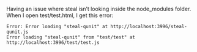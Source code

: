 Having an issue where steal isn’t looking inside the node_modules folder.
When I open test/test.html, I get this error:
```
Error: Error loading "steal-qunit" at http://localhost:3996/steal-qunit.js
Error loading "steal-qunit" from "test/test" at http://localhost:3996/test/test.js
```
